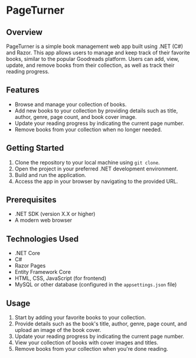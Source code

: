 # PageTurner

## Overview

PageTurner is a simple book management web app built using .NET (C#) and Razor. This app allows users to manage and keep track of their favorite books, similar to the popular Goodreads platform. Users can add, view, update, and remove books from their collection, as well as track their reading progress.

## Features

- Browse and manage your collection of books.
- Add new books to your collection by providing details such as title, author, genre, page count, and book cover image.
- Update your reading progress by indicating the current page number.
- Remove books from your collection when no longer needed.

## Getting Started

1. Clone the repository to your local machine using `git clone`.
2. Open the project in your preferred .NET development environment.
3. Build and run the application.
4. Access the app in your browser by navigating to the provided URL.

## Prerequisites

- .NET SDK (version X.X or higher)
- A modern web browser

## Technologies Used

- .NET Core
- C#
- Razor Pages
- Entity Framework Core
- HTML, CSS, JavaScript (for frontend)
- MySQL or other database (configured in the `appsettings.json` file)

## Usage

1. Start by adding your favorite books to your collection.
2. Provide details such as the book's title, author, genre, page count, and upload an image of the book cover.
3. Update your reading progress by indicating the current page number.
4. View your collection of books with cover images and titles.
5. Remove books from your collection when you're done reading.
